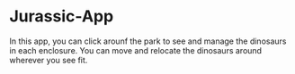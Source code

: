# Jurassic-App
In this app, you can click arounf the park to see and manage the dinosaurs in each enclosure. You can move and relocate the dinosaurs around wherever you see fit. 
